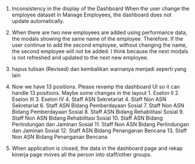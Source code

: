 1. Inconsistency in the display of the Dashboard
When the user change the employee dataset in Manage Employees, the dashboard does not update automatically.

2. When there are two new employees are added using performance data, the modals showing the same name of the employee. Therefore. If the user continue to add the second employee, without changing the name, the second employee will not be added. I think because the next modals is not refreshed and updated to the next new employee.

3. hapus tulisan (Revised) dan kembalikan warnanya menjadi seperti yang lain

4. Now we have 13 positions. Please revamp the dashboard UI so it can handle 13 positions. Maybe some changes in the layout
1.⁠ ⁠Eselon II
2.⁠ ⁠Eselon III
3.⁠ ⁠Eselon IV
4.⁠ ⁠Staff ASN Sekretariat
4.⁠ ⁠Staff Non ASN Sekretariat
6.⁠ ⁠Staff ASN Bidang Pemberdayaan Sosial
7.⁠ ⁠Staff Non ASN Bidang Pemberdayaan Sosial
8.⁠ ⁠Staff ASN Bidang Rehabilitasi Sosial
9.⁠ ⁠Staff Non ASN Bidang Rehabilitasi Sosial
10.⁠ ⁠Staff ASN Bidang Perlindungan dan Jaminan Sosial
11.⁠ ⁠Staff Non ASN Bidang Perlindungan dan Jaminan Sosial
12.⁠ ⁠Staff ASN Bidang Penanganan Bencana
13.⁠ ⁠Staff Non ASN Bidang Penanganan Bencana

5. When application is closed, the data in the dashboard page and rekap kinerja page moves all the person into staff/other groups.